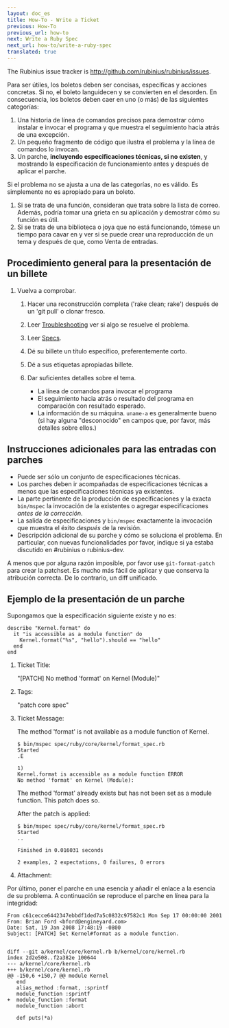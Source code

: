 ```yaml
---
layout: doc_es
title: How-To - Write a Ticket
previous: How-To
previous_url: how-to
next: Write a Ruby Spec
next_url: how-to/write-a-ruby-spec
translated: true
---
```


The Rubinius issue tracker is <http://github.com/rubinius/rubinius/issues>.

Para ser útiles, los boletos deben ser concisas, específicas y acciones
concretas. Si no, el boleto languidecen y se convierten en el desorden. En
consecuencia, los boletos deben caer en uno (o más) de las siguientes
categorías:

   1. Una historia de línea de comandos precisos para demostrar cómo instalar
      e invocar el programa y que muestra el seguimiento hacia atrás de una
      excepción.
   2. Un pequeño fragmento de código que ilustra el problema y la línea de
      comandos lo invocan.
   3. Un parche, **incluyendo especificaciones técnicas, si no existen**, y
      mostrando la especificación de funcionamiento antes y después de aplicar
      el parche.

Si el problema no se ajusta a una de las categorías, no es válido. Es
simplemente no es apropiado para un boleto.

   1. Si se trata de una función, consideran que trata sobre la lista de
      correo. Además, podría tomar una grieta en su aplicación y demostrar
      cómo su función es útil.
   2. Si se trata de una biblioteca o joya que no está funcionando, tómese un
      tiempo para cavar en y ver si se puede crear una reproducción de un tema
      y después de que, como Venta de entradas.


## Procedimiento general para la presentación de un billete

1. Vuelva a comprobar.

      1. Hacer una reconstrucción completa ('rake clean; rake') después de un
         'git pull' o clonar fresco.
      2. Leer [Troubleshooting](/doc/es/getting-started/troubleshooting/)
         ver si algo se resuelve el problema.
      3. Leer [Specs](/doc/es/specs/).

   2. Dé su billete un título específico, preferentemente corto.

   3. Dé a sus etiquetas apropiadas billete.

   4. Dar suficientes detalles sobre el tema.

      * La línea de comandos para invocar el programa
      * El seguimiento hacia atrás o resultado del programa en comparación con
        resultado esperado.
      * La información de su máquina. `uname-a` es generalmente bueno (si hay alguna
         "desconocido" en campos que, por favor, más detalles sobre ellos.)


## Instrucciones adicionales para las entradas con parches

   * Puede ser sólo un conjunto de especificaciones técnicas.
   * Los parches deben ir acompañadas de especificaciones técnicas a menos que
     las especificaciones técnicas ya existentes.
   * La parte pertinente de la producción de especificaciones y la exacta
     `bin/mspec` la invocación de la existentes o agregar especificaciones
     *antes de la corrección*.
   * La salida de especificaciones y `bin/mspec` exactamente la invocación
     que muestra el éxito *después* de la revisión.
   * Descripción adicional de su parche y cómo se soluciona el problema. En
     particular, con nuevas funcionalidades por favor, indique si ya estaba
     discutido en #rubinius o rubinius-dev.

A menos que por alguna razón imposible, por favor use `git-format-patch` para
crear la patchset. Es mucho más fácil de aplicar y que conserva la atribución
correcta.  De lo contrario, un diff unificado.


## Ejemplo de la presentación de un parche

Supongamos que la especificación siguiente existe y no es:

    describe "Kernel.format" do
      it "is accessible as a module function" do
        Kernel.format("%s", "hello").should == "hello"
      end
    end

1. Ticket Title:

   "[PATCH] No method 'format' on Kernel (Module)"

2. Tags:

   "patch core spec"

3. Ticket Message:

   The method 'format' is not available as a module function of Kernel.

       $ bin/mspec spec/ruby/core/kernel/format_spec.rb
       Started
       .E

       1)
       Kernel.format is accessible as a module function ERROR
       No method 'format' on Kernel (Module):

   The method 'format' already exists but has not been set as a module
   function.  This patch does so.

   After the patch is applied:

       $ bin/mspec spec/ruby/core/kernel/format_spec.rb
       Started
       ..

       Finished in 0.016031 seconds

       2 examples, 2 expectations, 0 failures, 0 errors

4. Attachment:

Por último, poner el parche en una esencia y añadir el enlace a la esencia de
su problema.  A continuación se reproduce el parche en línea para la integridad:


    From c61cecce6442347ebbdf1ded7a5c0832c97582c1 Mon Sep 17 00:00:00 2001
    From: Brian Ford <bford@engineyard.com>
    Date: Sat, 19 Jan 2008 17:48:19 -0800
    Subject: [PATCH] Set Kernel#format as a module function.


    diff --git a/kernel/core/kernel.rb b/kernel/core/kernel.rb
    index 2d2e508..f2a382e 100644
    --- a/kernel/core/kernel.rb
    +++ b/kernel/core/kernel.rb
    @@ -150,6 +150,7 @@ module Kernel
       end
       alias_method :format, :sprintf
       module_function :sprintf
    +  module_function :format
       module_function :abort

       def puts(*a)

